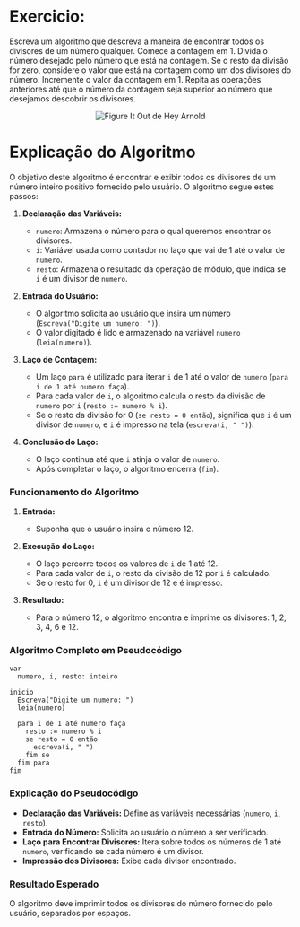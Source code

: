 # Exercicio:

Escreva um algoritmo que descreva a maneira de encontrar todos os divisores de um número
qualquer.
Comece a contagem em 1.
Divida o número desejado pelo número que está na contagem.
Se o resto da divisão for zero, considere o valor que está na contagem como um dos divisores
do número.
Incremente o valor da contagem em 1.
Repita as operações anteriores até que o número da contagem seja superior ao número que
desejamos descobrir os divisores.

<p align="center">
<img src="https://media0.giphy.com/media/v1.Y2lkPTc5MGI3NjExenp1cmEzbnNoNWI3ZmU2bnloZndldWJuYmJubzN2MG53bGQ4bHJ1MCZlcD12MV9pbnRlcm5hbF9naWZfYnlfaWQmY3Q9Zw/xT1Ra5h24Eliux3UVq/giphy.webp" alt="Figure It Out de Hey Arnold">
</p>



# Explicação do Algoritmo

O objetivo deste algoritmo é encontrar e exibir todos os divisores de um número inteiro positivo fornecido pelo usuário. O algoritmo segue estes passos:

1. **Declaração das Variáveis:**
   - `numero`: Armazena o número para o qual queremos encontrar os divisores.
   - `i`: Variável usada como contador no laço que vai de 1 até o valor de `numero`.
   - `resto`: Armazena o resultado da operação de módulo, que indica se `i` é um divisor de `numero`.

2. **Entrada do Usuário:**
   - O algoritmo solicita ao usuário que insira um número (`Escreva("Digite um numero: ")`).
   - O valor digitado é lido e armazenado na variável `numero` (`leia(numero)`).

3. **Laço de Contagem:**
   - Um laço `para` é utilizado para iterar `i` de 1 até o valor de `numero` (`para i de 1 até numero faça`).
   - Para cada valor de `i`, o algoritmo calcula o resto da divisão de `numero` por `i` (`resto := numero % i`).
   - Se o resto da divisão for 0 (`se resto = 0 então`), significa que `i` é um divisor de `numero`, e `i` é impresso na tela (`escreva(i, " ")`).

4. **Conclusão do Laço:**
   - O laço continua até que `i` atinja o valor de `numero`.
   - Após completar o laço, o algoritmo encerra (`fim`).

### Funcionamento do Algoritmo

1. **Entrada:**
   - Suponha que o usuário insira o número 12.

2. **Execução do Laço:**
   - O laço percorre todos os valores de `i` de 1 até 12.
   - Para cada valor de `i`, o resto da divisão de 12 por `i` é calculado.
   - Se o resto for 0, `i` é um divisor de 12 e é impresso.

3. **Resultado:**
   - Para o número 12, o algoritmo encontra e imprime os divisores: 1, 2, 3, 4, 6 e 12.

### Algoritmo Completo em Pseudocódigo

```plaintext
var
  numero, i, resto: inteiro

inicio
  Escreva("Digite um numero: ")
  leia(numero)
  
  para i de 1 até numero faça
    resto := numero % i
    se resto = 0 então
      escreva(i, " ")
    fim se
  fim para
fim
```

### Explicação do Pseudocódigo

- **Declaração das Variáveis:** Define as variáveis necessárias (`numero`, `i`, `resto`).
- **Entrada do Número:** Solicita ao usuário o número a ser verificado.
- **Laço para Encontrar Divisores:** Itera sobre todos os números de 1 até `numero`, verificando se cada número é um divisor.
- **Impressão dos Divisores:** Exibe cada divisor encontrado.

### Resultado Esperado

O algoritmo deve imprimir todos os divisores do número fornecido pelo usuário, separados por espaços.
